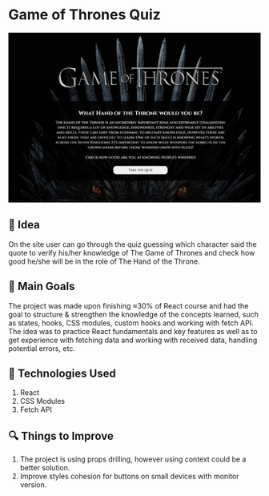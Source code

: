 # **Game of Thrones Quiz**

![game of thrones website welcome page](src/imgs/got-welcome-page-view.jpg)

## :thought_balloon: Idea

On the site user can go through the quiz guessing which character said the quote to verify his/her knowledge of The Game of Thrones and check how good he/she will be in the role of The Hand of the Throne.

## :dart: Main Goals

The project was made upon finishing ≈30% of React course and had the goal to structure & strengthen the knowledge of the concepts learned, such as states, hooks, CSS modules, custom hooks and working with fetch API. The idea was to practice React fundamentals and key features as well as to get experience with fetching data and working with received data, handling potential errors, etc.

## :wrench: Technologies Used

1. React
2. CSS Modules
3. Fetch API

## :mag: Things to Improve

1. The project is using props drilling, however using context could be a better solution.
2. Improve styles cohesion for buttons on small devices with monitor version.
